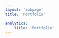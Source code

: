 ```yaml
---
layout: 'subpage'
title: 'Portfolio'

analytics:
    title: 'Portfolio'
---
```

<script setup>
    import Portfolio from './Portfolio.vue'

    // import { data as projects } from './portfolio.data'
    // import { data as companies } from '../globals/companies.data'
    // import { data as awardsData } from '../awards/awards.data'
    // import { data as pressData } from '../press/press.data'
    // import Callouts from '../components/Callouts.vue'
    // import _ from 'lodash'

    // const filteredProjects = _.orderBy(
    //     _.filter(projects, o => { return o.frontmatter.preview; }),
    //     ['frontmatter.preview.year'],
    //     ['desc']
    // )

    // const data = {}
    // _.each(companies, (value, key) => {
    //     data[value.slug] = {

    //       projects: _.filter(filteredProjects, o => { return o.frontmatter.preview.company == value.slug; }),

    //       awards: _.orderBy(
    //         _.filter(awardsData, o => { return o.company.slug == value.slug }),
    //         o => { return o.date.year; },
    //         ['desc']),

    //       news: {
    //         total: _.filter(pressData, o => { return o.company.slug == value.slug }).length,
    //         data: _.take(_.filter(pressData, o => { return o.company.slug == value.slug }), 3)
    //       }
    //     }
    // });

    // const gotoProject = function(url) {
    //     window.location.href = url
    // }
</script>

<Portfolio></Portfolio>

<!-- <h1 :class="$style.pagetitle">Portfolio</h1>

<h2 :class="$style.logo" class="logo rocket">Rocket Companies</h2>

As the first Director of Conversational AI Design for Rocket Companies, I not only established the practice for the company I also cemented conversational AI as a company priority - a core part of it's business model and long term vision – ushering in it's investments into LLMs and generative AI.

<Callouts
    :pressTotal="data.rocket.news.total"
    pressURL="/press/#rocket"
    :awardsTotal="data.rocket.awards.length"
    awardsURL="/awards/#rocket" />

<ul :class="$style.projects">
    <li :class="$style.project" v-for="p in data.rocket.projects" @click="gotoProject(p.url)" :style="{'background-color': p.frontmatter.preview.color}">
        <div>
            <img :class="$style[p.frontmatter.preview.type]" :src="p.frontmatter.preview.image" class="rounded">
        </div>
        <span :class="$style.title">{{ p.frontmatter.preview.title }}</span>
            <span :class="$style.description">{{ p.frontmatter.preview.year }} &mdash; {{ p.frontmatter.preview.description }}</span>
            <ul :class="$style.tags" v-if="p.frontmatter.preview.tags">
                <li :class="$style.tag" v-for="tag in p.frontmatter.preview.tags">{{ tag }}</li>
            </ul>
        <a :href="p.url" :title="p.frontmatter.preview.title" :class="$style.link">Read the case study</a>
    </li>
</ul>

<h2 :class="$style.logo" class="logo amazon">Amazon</h2>

At Amazon, I was focused on all things Alexa identity, especially biometrics. I led the design of voice, modal, and device experiences for Alexa; starting with voice recognition then expanding to face recognition, authentication, authorization, profiles, and establishing the persoanlization guidelines. These are features used or available across every Echo device and has influenced every personalized experience.

<Callouts
    :pressTotal="data.amazon.news.total"
    pressURL="/press/#rocket"
    :awardsTotal="data.amazon.awards.length"
    awardsURL="/awards/#rocket" />

<ul :class="$style.projects">
    <li :class="$style.project" v-for="p in data.amazon.projects" @click="gotoProject(p.url)" :style="{'background-color': p.frontmatter.preview.color}">
        <div>
            <img :class="$style[p.frontmatter.preview.type]" :src="p.frontmatter.preview.image" class="rounded">
        </div>
        <span :class="$style.title">{{ p.frontmatter.preview.title }}</span>
            <span :class="$style.description">{{ p.frontmatter.preview.year }} &mdash; {{ p.frontmatter.preview.description }}</span>
            <ul :class="$style.tags" v-if="p.frontmatter.preview.tags">
                <li :class="$style.tag" v-for="tag in p.frontmatter.preview.tags">{{ tag }}</li>
            </ul>
        <a :href="p.url" :title="p.frontmatter.preview.title" :class="$style.link">Read the case study</a>
    </li>
</ul>

<h2 :class="$style.logo" class="logo disney">Walt Disney Studios</h2>

At Disney, I was leading the UX design of the Studio's digital transformation of it's enterprise tools and processes. I also went deep into emerging technologies and R&D, especially design-driven innovation.

<Callouts
    :pressTotal="data.disney.news.total"
    pressURL="/press/#rocket"
    :awardsTotal="data.disney.awards.length"
    awardsURL="/awards/#rocket" />

<ul :class="$style.projects">
    <li :class="$style.project" v-for="p in data.disney.projects" @click="gotoProject(p.url)" :style="{'background-color': p.frontmatter.preview.color}">
        <div>
            <img :class="$style[p.frontmatter.preview.type]" :src="p.frontmatter.preview.image" class="rounded">
        </div>
        <span :class="$style.title">{{ p.frontmatter.preview.title }}</span>
            <span :class="$style.description">{{ p.frontmatter.preview.year }} &mdash; {{ p.frontmatter.preview.description }}</span>
            <ul :class="$style.tags" v-if="p.frontmatter.preview.tags">
                <li :class="$style.tag" v-for="tag in p.frontmatter.preview.tags">{{ tag }}</li>
            </ul>
        <a :href="p.url" :title="p.frontmatter.preview.title" :class="$style.link">Read the case study</a>
    </li>
</ul>

<h2 :class="$style.logo" class="logo phenomblue">Phenomblue</h2>

Phenomblue was a digital brand experience agency. What does that even mean? It means I created digital experiences for brands including Microsoft, Gatorade, McDonalds, TUMS, and more.

<Callouts
    :pressTotal="data.phenomblue.news.total"
    pressURL="/press/#rocket"
    :awardsTotal="data.phenomblue.awards.length"
    awardsURL="/awards/#rocket" />

<ul>
    <li :class="$style.project" v-for="p in data.phenomblue.projects" @click="gotoProject(p.url)" :style="{'background-color': p.frontmatter.preview.color}">
        <div>
            <img :class="$style[p.frontmatter.preview.type]" :src="p.frontmatter.preview.image" class="rounded">
        </div>
        <span :class="$style.title">{{ p.frontmatter.preview.title }}</span>
            <span :class="$style.description">{{ p.frontmatter.preview.year }} &mdash; {{ p.frontmatter.preview.description }}</span>
            <ul :class="$style.tags" v-if="p.frontmatter.preview.tags">
                <li :class="$style.tag" v-for="tag in p.frontmatter.preview.tags">{{ tag }}</li>
            </ul>
        <a :href="p.url" :title="p.frontmatter.preview.title" :class="$style.link">Check out this project</a>
    </li>
</ul> -->

<style module>
    /* h1.pagetitle {
        font-family: Mainstay;
        letter-spacing: normal;
        font-size: 5rem;
        font-weight: 400;
        line-height: 4.5rem;
        text-transform: none;
    }

    h2.logo {
        background-position-x: center;
        height: 84px;
        padding-top: 2rem;
        margin-top: 7rem;
        margin-bottom: 1.3rem;
    }

    .project {
        padding: 3rem;
        background-color: #f5f5f5;
        background-image: linear-gradient(0deg, var(--vp-c-bg) 5%, transparent 120%);
    }

    .project + .project {
        margin-top: 4rem;
    }

    .project img {
        width: 100%;
    }

    .title {
        display: block;
        font-size: 1.4rem;
        font-weight: 500;
        margin-top: 1rem;
    }

    .description {
        margin-top: 1rem;
        display: block;
    }

    .tags {
        list-style: none;
        margin-left: 0;
        display: flex;
        flex-flow: row wrap;
        gap: .2rem .5rem;
    }

    .tag {
        background-color: var(--vp-c-neutral);
        color: var(--vp-c-neutral-inverse);
        padding: 0 .7rem;
        border-radius: 1rem;
        font-size: .8rem;
    }

    .link {
        margin-top: 1rem;
        display: inline-block;
    }

    img.product {
        padding: 3rem;
    } */
</style>